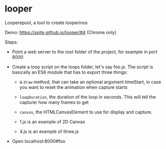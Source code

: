 # looper
Looperepool, a tool to create looperinos

Demo: https://spite.github.io/looper/#4 (Chrome only)

Steps:

- Point a web server to the root folder of the project, for example in port 8000

- Create a loop script on the loops folder, let's say foo.js. The script is basically an ES6 module that has to export three things:

  - a ```draw``` method, that can take an optional argument timeStart, in case you want to reset the animation when capture starts
  - ```loopDuration```, the duration of the loop in seconds. This will tell the capturer how many frames to get
  - ```canvas```, the HTMLCanvasElement to use for display and capture.

  - 1.js is an example of 2D Canvas
  - 4.js is an example of three.js

- Open localhost:8000#foo
